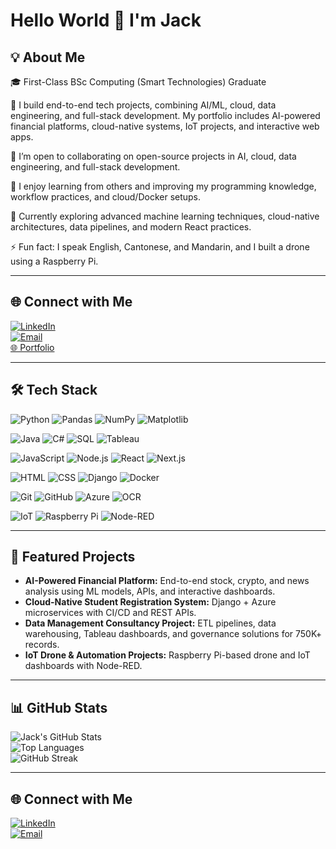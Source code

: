 # Hello World 👋 I'm Jack  

## 💡 About Me  
🎓 First-Class BSc Computing (Smart Technologies) Graduate  

🔭 I build end-to-end tech projects, combining AI/ML, cloud, data engineering, and full-stack development. My portfolio includes AI-powered financial platforms, cloud-native systems, IoT projects, and interactive web apps.  

🤝 I’m open to collaborating on open-source projects in AI, cloud, data engineering, and full-stack development.  

👐 I enjoy learning from others and improving my programming knowledge, workflow practices, and cloud/Docker setups.  

🌱 Currently exploring advanced machine learning techniques, cloud-native architectures, data pipelines, and modern React practices.  

⚡ Fun fact: I speak English, Cantonese, and Mandarin, and I built a drone using a Raspberry Pi.  

---

## 🌐 Connect with Me  
[![LinkedIn](https://img.shields.io/badge/LinkedIn-0077B5?style=for-the-badge&logo=linkedin&logoColor=white)](https://www.linkedin.com/in/jack-kong-02b73b240)   
[![Email](https://img.shields.io/badge/Email-D14836?style=for-the-badge&logo=gmail&logoColor=white)](mailto:jackkongjack@gmail.com)  
[🌐 Portfolio](https://jack-kong03.github.io/Jack-Kong-Portfolio/)  

---

## 🛠️ Tech Stack  

![Python](https://img.shields.io/badge/Python-3776AB?style=for-the-badge&logo=python&logoColor=white) 
![Pandas](https://img.shields.io/badge/Pandas-150458?style=for-the-badge&logo=pandas&logoColor=white) 
![NumPy](https://img.shields.io/badge/NumPy-013243?style=for-the-badge&logo=numpy&logoColor=white) 
![Matplotlib](https://img.shields.io/badge/Matplotlib-11557C?style=for-the-badge&logo=matplotlib&logoColor=white)

![Java](https://img.shields.io/badge/Java-ED8B00?style=for-the-badge&logo=openjdk&logoColor=white) 
![C#](https://img.shields.io/badge/C%23-239120?style=for-the-badge&logo=c-sharp&logoColor=white) 
![SQL](https://img.shields.io/badge/SQL-003B57?style=for-the-badge&logo=postgresql&logoColor=white) 
![Tableau](https://img.shields.io/badge/Tableau-E97627?style=for-the-badge&logo=tableau&logoColor=white)

![JavaScript](https://img.shields.io/badge/JavaScript-F7DF1E?style=for-the-badge&logo=javascript&logoColor=black) 
![Node.js](https://img.shields.io/badge/Node.js-339933?style=for-the-badge&logo=node.js&logoColor=white) 
![React](https://img.shields.io/badge/React-20232A?style=for-the-badge&logo=react&logoColor=61DAFB) 
![Next.js](https://img.shields.io/badge/Next.js-000000?style=for-the-badge&logo=next.js&logoColor=white)

![HTML](https://img.shields.io/badge/HTML5-E34F26?style=for-the-badge&logo=html5&logoColor=white) 
![CSS](https://img.shields.io/badge/CSS3-1572B6?style=for-the-badge&logo=css3&logoColor=white) 
![Django](https://img.shields.io/badge/Django-092E20?style=for-the-badge&logo=django&logoColor=white) 
![Docker](https://img.shields.io/badge/Docker-2496ED?style=for-the-badge&logo=docker&logoColor=white)

![Git](https://img.shields.io/badge/Git-F05032?style=for-the-badge&logo=git&logoColor=white) 
![GitHub](https://img.shields.io/badge/GitHub-181717?style=for-the-badge&logo=github&logoColor=white) 
![Azure](https://img.shields.io/badge/Microsoft_Azure-0078D4?style=for-the-badge&logo=microsoft-azure&logoColor=white) 
![OCR](https://img.shields.io/badge/OCR-FF9900?style=for-the-badge)

![IoT](https://img.shields.io/badge/IoT-0078D7?style=for-the-badge) 
![Raspberry Pi](https://img.shields.io/badge/Raspberry_Pi-C51A4A?style=for-the-badge&logo=raspberry-pi&logoColor=white) 
![Node-RED](https://img.shields.io/badge/Node--RED-FF3C00?style=for-the-badge&logo=node-red&logoColor=white) 

---

## 📂 Featured Projects
- **AI-Powered Financial Platform:** End-to-end stock, crypto, and news analysis using ML models, APIs, and interactive dashboards.  
- **Cloud-Native Student Registration System:** Django + Azure microservices with CI/CD and REST APIs.  
- **Data Management Consultancy Project:** ETL pipelines, data warehousing, Tableau dashboards, and governance solutions for 750K+ records.  
- **IoT Drone & Automation Projects:** Raspberry Pi-based drone and IoT dashboards with Node-RED.  

---

## 📊 GitHub Stats  

![Jack's GitHub Stats](https://github-readme-stats.vercel.app/api?username=jack-kong&show_icons=true&theme=radical)  
![Top Languages](https://github-readme-stats.vercel.app/api/top-langs/?username=jack-kong&layout=compact&theme=radical)  
![GitHub Streak](https://github-readme-streak-stats.herokuapp.com/?user=jack-kong&theme=radical)  

---

## 🌐 Connect with Me  
[![LinkedIn](https://img.shields.io/badge/LinkedIn-0077B5?style=for-the-badge&logo=linkedin&logoColor=white)](https://www.linkedin.com/in/jack-kong-02b73b240)   
[![Email](https://img.shields.io/badge/Email-D14836?style=for-the-badge&logo=gmail&logoColor=white)](mailto:jackkongjack@gmail.com)  
